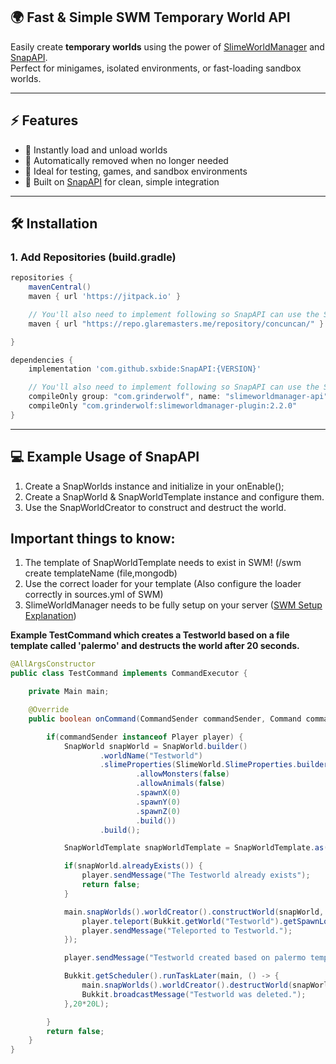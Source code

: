 ## 🌍 Fast & Simple SWM Temporary World API

Easily create **temporary worlds** using the power of [SlimeWorldManager](https://github.com/Grinderwolf/Slime-World-Manager) and [SnapAPI](https://github.com/sxbide/SnapAPI).  
Perfect for minigames, isolated environments, or fast-loading sandbox worlds.

---

## ⚡ Features

- 🚀 Instantly load and unload worlds
- 🧹 Automatically removed when no longer needed
- 🧪 Ideal for testing, games, and sandbox environments
- 🧩 Built on [SnapAPI](https://github.com/sxbide/SnapAPI) for clean, simple integration

---

## 🛠️ Installation

### 1. Add Repositories (build.gradle)

```groovy
repositories {
    mavenCentral()
    maven { url 'https://jitpack.io' }

    // You'll also need to implement following so SnapAPI can use the SWM API.
    maven { url "https://repo.glaremasters.me/repository/concuncan/" }

}

dependencies {
    implementation 'com.github.sxbide:SnapAPI:{VERSION}'

    // You'll also need to implement following so SnapAPI can use the SWM API.
    compileOnly group: "com.grinderwolf", name: "slimeworldmanager-api", version: "2.2.1";
    compileOnly "com.grinderwolf:slimeworldmanager-plugin:2.2.0"
}
```
---
## 💻 Example Usage of **SnapAPI**

1. Create a SnapWorlds instance and initialize in your onEnable();
2. Create a SnapWorld & SnapWorldTemplate instance and configure them.
3. Use the SnapWorldCreator to construct and destruct the world.

## Important things to know:
1. The template of SnapWorldTemplate needs to exist in SWM! (/swm create templateName (file,mongodb)
2. Use the correct loader for your template (Also configure the loader correctly in sources.yml of SWM)
3. SlimeWorldManager needs to be fully setup on your server ([SWM Setup Explanation](https://github.com/cijaaimee/Slime-World-Manager/blob/develop/.docs/usage/install.md))

**Example TestCommand which creates a Testworld based on a file template called 'palermo' and destructs the world after 20 seconds.**

```java
@AllArgsConstructor
public class TestCommand implements CommandExecutor {

    private Main main;

    @Override
    public boolean onCommand(CommandSender commandSender, Command command, String s, String[] strings) {

        if(commandSender instanceof Player player) {
            SnapWorld snapWorld = SnapWorld.builder()
                    .worldName("Testworld")
                    .slimeProperties(SlimeWorld.SlimeProperties.builder()
                            .allowMonsters(false)
                            .allowAnimals(false)
                            .spawnX(0)
                            .spawnY(0)
                            .spawnZ(0)
                            .build())
                    .build();

            SnapWorldTemplate snapWorldTemplate = SnapWorldTemplate.as("palermo", SnapWorldLoader.FILE);

            if(snapWorld.alreadyExists()) {
                player.sendMessage("The Testworld already exists");
                return false;
            }

            main.snapWorlds().worldCreator().constructWorld(snapWorld, snapWorldTemplate, slimeWorld -> {
                player.teleport(Bukkit.getWorld("Testworld").getSpawnLocation());
                player.sendMessage("Teleported to Testworld.");
            });

            player.sendMessage("Testworld created based on palermo template.");

            Bukkit.getScheduler().runTaskLater(main, () -> {
                main.snapWorlds().worldCreator().destructWorld(snapWorld, snapWorldTemplate);
                Bukkit.broadcastMessage("Testworld was deleted.");
            },20*20L);

        }
        return false;
    }
}
```

